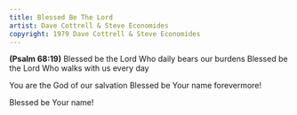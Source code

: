 ```yaml
---
title: Blessed Be The Lord
artist: Dave Cottrell & Steve Economides
copyright: 1979 Dave Cottrell & Steve Economides
---
```


<strong>(Psalm 68:19)</strong>
Blessed be the Lord
Who daily bears our burdens
Blessed be the Lord
Who walks with us every day

You are the God of our salvation
Blessed be Your name forevermore!


Blessed be Your name!

